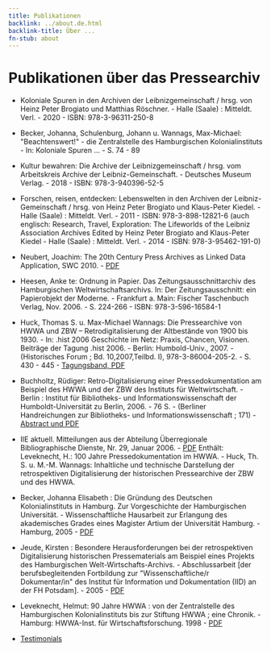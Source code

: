 ```yaml
---
title: Publikationen
backlink: ../about.de.html
backlink-title: Über ...
fn-stub: about
---
```


# Publikationen über das Pressearchiv

- Koloniale Spuren in den Archiven der Leibnizgemeinschaft / hrsg. von Heinz Peter Brogiato und Matthias Röschner. - Halle (Saale) : Mitteldt. Verl. - 2020 - ISBN: 978-3-96311-250-8

- Becker, Johanna, Schulenburg, Johann u. Wannags, Max-Michael: "Beachtenswert!" - die Zentralstelle des Hamburgischen Kolonialinstituts - In: Koloniale Spuren ... - S. 74 - 89

- Kultur bewahren: Die Archive der Leibnizgemeinschaft / hrsg. vom Arbeitskreis Archive der Leibniz-Gemeinschaft. - Deutsches Museum Verlag. - 2018 - ISBN: 978-3-940396-52-5

- Forschen, reisen, entdecken: Lebenswelten in den Archiven der Leibniz-Gemeinschaft / hrsg. von Heinz Peter Brogiato und Klaus-Peter Kiedel. - Halle (Saale) : Mitteldt. Verl. - 2011 - ISBN: 978-3-898-12821-6 (auch englisch: Research, Travel, Exploration: The Lifeworlds of the Leibniz Association Archives Edited by Heinz Peter Brogiato and Klaus-Peter Kiedel - Halle (Saale) : Mitteldt. Verl. - 2014 - ISBN: 978-3-95462-191-0)
  
- Neubert, Joachim: The 20th Century Press Archives as Linked Data Application, SWC 2010. - [PDF](10.1.1.377.4588.pdf)

- Heesen, Anke te: Ordnung in Papier. Das Zeitungsausschnittarchiv des Hamburgischen Weltwirtschaftsarchivs. In: Der Zeitungsausschnitt: ein Papierobjekt der Moderne. - Frankfurt a. Main: Fischer Taschenbuch Verlag, Nov. 2006. - S. 224-266 - ISBN: 978-3-596-16584-1
    
- Huck, Thomas S. u. Max-Michael Wannags: Die Pressearchive von HWWA und ZBW – Retrodigitalisierung der Altbestände von 1900 bis 1930. - In: .hist 2006 Geschichte im Netz: Praxis, Chancen, Visionen. Beiträge der Tagung .hist 2006. - Berlin: Humbold-Univ., 2007. - (Historisches Forum ; Bd. 10,2007,Teilbd. I), 978-3-86004-205-2. - S. 430 - 445 - [Tagungsband, PDF](https://edoc.hu-berlin.de/handle/18452/18475)
     
- Buchholtz, Rüdiger: Retro-Digitalisierung einer Pressedokumentation am Beispiel des HWWA und der ZBW des Instituts für Weltwirtschaft. - Berlin : Institut für Bibliotheks- und Informationswissenschaft der Humboldt-Universität zu Berlin, 2006. - 76 S. - (Berliner Handreichungen zur Bibliotheks- und Informationswissenschaft ; 171) - [Abstract und PDF](https://edoc.hu-berlin.de/handle/18452/18947)
      
- IIE aktuell. Mitteilungen aus der Abteilung Überregionale Bibliographische Dienste, Nr. 29, Januar 2006. - [PDF](iieaktuell29.pdf)
Enthält: Leveknecht, H.: 100 Jahre Pressedokumentation im HWWA. - Huck, Th. S. u. M.-M. Wannags: Inhaltliche und technische Darstellung der retrospektiven Digitalisierung der historischen Pressearchive der ZBW und des HWWA.
       
- Becker, Johanna Elisabeth : Die Gründung des Deutschen Kolonialinstituts in Hamburg. Zur Vorgeschichte der Hamburgischen Universität. - Wissenschaftliche Hausarbeit zur Erlangung des akademisches Grades eines Magister Artium der Universität Hamburg. - Hamburg, 2005 - [PDF](Becker_Kolonialinstitut.pdf)
        
- Jeude, Kirsten : Besondere Herausforderungen bei der retrospektiven Digitalisierung historischen Pressematerials am Beispiel eines Projekts des Hamburgischen Welt-Wirtschafts-Archivs. - Abschlussarbeit [der berufsbegleitenden Fortbildung zur "Wissenschaftliche/r Dokumentar/in" des Institut für Information und Dokumentation (IID) an der FH Potsdam]. - 2005 - [PDF](Abschlussarbeit_Jeude.pdf)
         
- Leveknecht, Helmut: 90 Jahre HWWA : von der Zentralstelle des Hamburgischen Kolonialinstituts bis zur Stiftung HWWA ; eine Chronik. - Hamburg: HWWA-Inst. für Wirtschaftsforschung. 1998 - [PDF](Leveknecht_Chronik_HWWA.pdf) 

* [Testimonials](testimonial.de.html)

